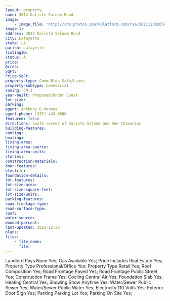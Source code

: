 ```yaml
---
layout: property
name: 3014 Kaliste Saloom Road 
image:
    - image_file: "http://cdn.photos.sparkplatform.com/raa/20211230205421388459000000.jpg"
image-1:
address: 3014 Kaliste Saloom Road
city: Lafayette
state: LA
parish: Lafayette
listingID: 
status: A
price: 
Acres: 
SqFt: 
Price-SqFt: 
property-type: Comm Bldg Sale/Lease
property-subtype: Commercial
zoning: CM-1
year-built: Proposed/Under Const
lot-size: 
parking: 
agent: Anthony D Moroux
agent-phone: (337) 443-0880
featured: false
directions: South corner of Kaliste Saloom and Rue Chavaniac
building-features: 
cooling: 
heating: 
living-area: 
living-area-source: 
living-area-units: 
stories: 
construction-materials: 
door-features: 
electric: 
foundation-details: 
lot-features: 
lot-size-area: 
lot-size-square-feet: 
lot-size-units: 
parking-features: 
road-frontage-type: 
road-surface-type: 
roof: 
water-source: 
wooded-percent: 
last-updated: 2021-12-30
plans: 
files:
    - file_name:
      file:
---
```

Landlord Pays	None	Yes;
Gas	Available	Yes;
Price Includes	Real Estate	Yes;
Property Type	Professional/Office	Yes;
Property Type	Retail	Yes;
Roof	Composition	Yes;
Road Frontage	Paved	Yes;
Road Frontage	Public Street	Yes;
Construction	Frame	Yes;
Cooling	Central Air	Yes;
Foundation	Slab	Yes;
Heating	Central	Yes;
Showing	Show Anytime	Yes;
Water/Sewer	Public Sewer	Yes;
Water/Sewer	Public Water	Yes;
Electricity	110 Volts	Yes;
Exterior	Door Sign	Yes;
Parking	Parking Lot	Yes;
Parking	On Site	Yes;

